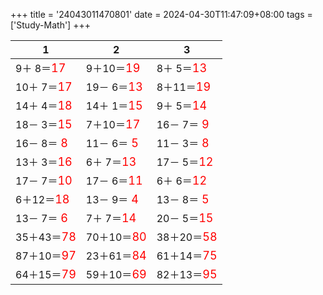 +++ 
title = '24043011470801' 
date = 2024-04-30T11:47:09+08:00 
tags = ['Study-Math'] 
+++ 

1 | 2 | 3 
-- | -- | -- 
 9＋ 8＝<font color=red size=4>17</font> |  9＋10＝<font color=red size=4>19</font> |  8＋ 5＝<font color=red size=4>13</font> 
10＋ 7＝<font color=red size=4>17</font> | 19－ 6＝<font color=red size=4>13</font> |  8＋11＝<font color=red size=4>19</font> 
14＋ 4＝<font color=red size=4>18</font> | 14＋ 1＝<font color=red size=4>15</font> |  9＋ 5＝<font color=red size=4>14</font> 
18－ 3＝<font color=red size=4>15</font> |  7＋10＝<font color=red size=4>17</font> | 16－ 7＝<font color=red size=4> 9</font> 
16－ 8＝<font color=red size=4> 8</font> | 11－ 6＝<font color=red size=4> 5</font> | 11－ 3＝<font color=red size=4> 8</font> 
13＋ 3＝<font color=red size=4>16</font> |  6＋ 7＝<font color=red size=4>13</font> | 17－ 5＝<font color=red size=4>12</font> 
17－ 7＝<font color=red size=4>10</font> | 17－ 6＝<font color=red size=4>11</font> |  6＋ 6＝<font color=red size=4>12</font> 
 6＋12＝<font color=red size=4>18</font> | 13－ 9＝<font color=red size=4> 4</font> | 13－ 8＝<font color=red size=4> 5</font> 
13－ 7＝<font color=red size=4> 6</font> |  7＋ 7＝<font color=red size=4>14</font> | 20－ 5＝<font color=red size=4>15</font> 
35＋43＝<font color=red size=4>78</font> | 70＋10＝<font color=red size=4>80</font> | 38＋20＝<font color=red size=4>58</font> 
87＋10＝<font color=red size=4>97</font> | 23＋61＝<font color=red size=4>84</font> | 61＋14＝<font color=red size=4>75</font> 
64＋15＝<font color=red size=4>79</font> | 59＋10＝<font color=red size=4>69</font> | 82＋13＝<font color=red size=4>95</font> 

